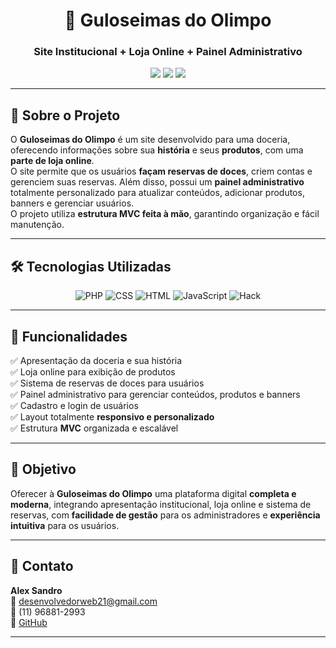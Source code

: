 <h1 align="center">🍬 Guloseimas do Olimpo</h1>
<h3 align="center">Site Institucional + Loja Online + Painel Administrativo</h3>

<p align="center">
  <img src="https://img.shields.io/badge/Status-Concluído-brightgreen?style=for-the-badge" />
  <img src="https://img.shields.io/badge/Licença-MIT-blue?style=for-the-badge" />
  <img src="https://img.shields.io/github/last-commit/Alexqwe21/guloseimas-do-olimpo?style=for-the-badge" />
</p>

---

## 📖 Sobre o Projeto
O **Guloseimas do Olimpo** é um site desenvolvido para uma doceria, oferecendo informações sobre sua **história** e seus **produtos**, com uma **parte de loja online**.  
O site permite que os usuários **façam reservas de doces**, criem contas e gerenciem suas reservas. Além disso, possui um **painel administrativo** totalmente personalizado para atualizar conteúdos, adicionar produtos, banners e gerenciar usuários.  
O projeto utiliza **estrutura MVC feita à mão**, garantindo organização e fácil manutenção.

---

## 🛠 Tecnologias Utilizadas
<p align="center">
    <img alt="PHP" src="https://img.shields.io/badge/PHP-61.5%25-777BB4?style=for-the-badge&logo=php&logoColor=white" />
    <img alt="CSS" src="https://img.shields.io/badge/CSS-19.5%25-1572B6?style=for-the-badge&logo=css3&logoColor=white" />
    <img alt="HTML" src="https://img.shields.io/badge/HTML-16.6%25-E34F26?style=for-the-badge&logo=html5&logoColor=white" />
    <img alt="JavaScript" src="https://img.shields.io/badge/JavaScript-1.2%25-F7DF1E?style=for-the-badge&logo=javascript&logoColor=black" />
    <img alt="Hack" src="https://img.shields.io/badge/Hack-1.2%25-8695A6?style=for-the-badge&logo=hack&logoColor=white" />
</p>

---

## 📌 Funcionalidades
✅ Apresentação da doceria e sua história  
✅ Loja online para exibição de produtos  
✅ Sistema de reservas de doces para usuários  
✅ Painel administrativo para gerenciar conteúdos, produtos e banners  
✅ Cadastro e login de usuários  
✅ Layout totalmente **responsivo e personalizado**  
✅ Estrutura **MVC** organizada e escalável  

---

## 🚀 Objetivo
Oferecer à **Guloseimas do Olimpo** uma plataforma digital **completa e moderna**, integrando apresentação institucional, loja online e sistema de reservas, com **facilidade de gestão** para os administradores e **experiência intuitiva** para os usuários.

---

## 📧 Contato
**Alex Sandro**  
📩 desenvolvedorweb21@gmail.com  
📱 (11) 96881-2993  
🐙 [GitHub](https://github.com/Alexqwe21)

---
